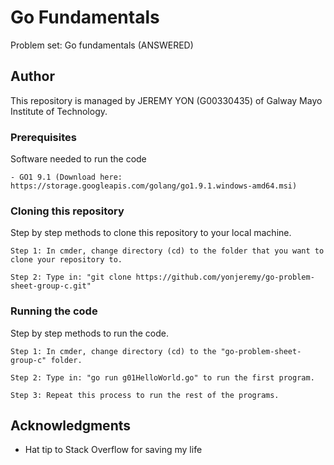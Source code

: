 # Go Fundamentals

Problem set: Go fundamentals (ANSWERED)

## Author

This repository is managed by JEREMY YON (G00330435) of Galway Mayo Institute of Technology.

### Prerequisites

Software needed to run the code

```
- GO1 9.1 (Download here: https://storage.googleapis.com/golang/go1.9.1.windows-amd64.msi)
```

### Cloning this repository

Step by step methods to clone this repository to your local machine.


```
Step 1: In cmder, change directory (cd) to the folder that you want to clone your repository to.

Step 2: Type in: "git clone https://github.com/yonjeremy/go-problem-sheet-group-c.git"

```

### Running the code

Step by step methods to run the code.

```
Step 1: In cmder, change directory (cd) to the "go-problem-sheet-group-c" folder.

Step 2: Type in: "go run g01HelloWorld.go" to run the first program.

Step 3: Repeat this process to run the rest of the programs.

```

## Acknowledgments

* Hat tip to Stack Overflow for saving my life
